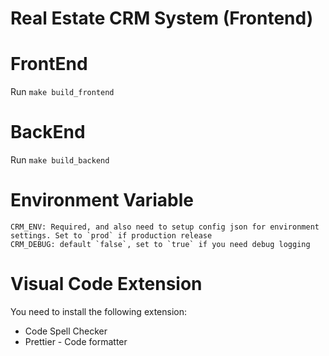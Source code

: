 # Real Estate CRM System (Frontend)

# FrontEnd

Run `make build_frontend`

# BackEnd

Run `make build_backend`

# Environment Variable

```
CRM_ENV: Required, and also need to setup config json for environment settings. Set to `prod` if production release
CRM_DEBUG: default `false`, set to `true` if you need debug logging
```

# Visual Code Extension

You need to install the following extension:

- Code Spell Checker
- Prettier - Code formatter
